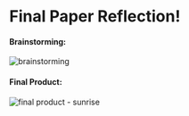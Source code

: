 # Final Paper Reflection! 

#### Brainstorming:
![brainstorming](https://files.slack.com/files-pri/T0HTW3H0V-F0146RWHXS4/distance_lab__make_it_square_.jpg?pub_secret=e6bb68e4ef)

#### Final Product:
![final product - sunrise](https://files.slack.com/files-pri/T0HTW3H0V-F013VKK94F3/distancelab_paper_reflection_.png?pub_secret=29d23e9fc1)
